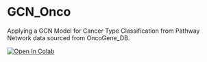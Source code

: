 # GCN_Onco
Applying a GCN Model for Cancer Type Classification from Pathway Network data sourced from OncoGene_DB.

<a target="_blank" href="https://colab.research.google.com/github/yoyo4581/GCN_Onco/blob/main/GCN_OncoGene.ipynb">
  <img src="https://colab.research.google.com/assets/colab-badge.svg" alt="Open In Colab"/>
</a>
